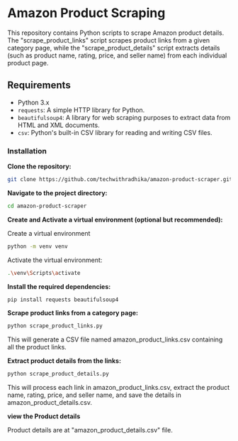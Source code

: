# Amazon Product Scraping

This repository contains Python scripts to scrape Amazon product details. The "scrape_product_links" script scrapes product links from a given category page, while the "scrape_product_details" script extracts details (such as product name, rating, price, and seller name) from each individual product page.

## Requirements

- Python 3.x
- `requests`: A simple HTTP library for Python.
- `beautifulsoup4`: A library for web scraping purposes to extract data from HTML and XML documents.
- `csv`: Python's built-in CSV library for reading and writing CSV files.

### Installation

**Clone the repository:**

```bash
git clone https://github.com/techwithradhika/amazon-product-scraper.git
```
**Navigate to the project directory:**
```bash
cd amazon-product-scraper
```
**Create and Activate a virtual environment (optional but recommended):**

Create a virtual environment
```bash
python -m venv venv
```
Activate the virtual environment:
```bash
.\venv\Scripts\activate
```

**Install the required dependencies:**
```bash
pip install requests beautifulsoup4
```

**Scrape product links from a category page:**
```bash
python scrape_product_links.py
```
This will generate a CSV file named amazon_product_links.csv containing all the product links.

**Extract product details from the links:**
```bash
python scrape_product_details.py
```
This will process each link in amazon_product_links.csv, extract the product name, rating, price, and seller name, and save the details in amazon_product_details.csv.

**view the Product details**

Product details are at "amazon_product_details.csv" file.
